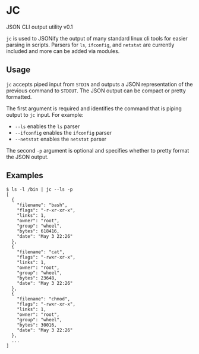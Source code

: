 # JC
JSON CLI output utility
v0.1

`jc` is used to JSONify the output of many standard linux cli tools for easier parsing in scripts. Parsers for `ls`, `ifconfig`, and `netstat` are currently included and more can be added via modules.

## Usage
`jc` accepts piped input from `STDIN` and outputs a JSON representation of the previous command to `STDOUT`. The JSON output can be compact or pretty formatted.

The first argument is required and identifies the command that is piping output to `jc` input. For example:
- `--ls` enables the `ls` parser
- `--ifconfig` enables the `ifconfig` parser
- `--netstat` enables the `netstat` parser

The second `-p` argument is optional and specifies whether to pretty format the JSON output.

## Examples
```
$ ls -l /bin | jc --ls -p
[
  {
    "filename": "bash",
    "flags": "-r-xr-xr-x",
    "links": 1,
    "owner": "root",
    "group": "wheel",
    "bytes": 618416,
    "date": "May 3 22:26"
  },
  {
    "filename": "cat",
    "flags": "-rwxr-xr-x",
    "links": 1,
    "owner": "root",
    "group": "wheel",
    "bytes": 23648,
    "date": "May 3 22:26"
  },
  {
    "filename": "chmod",
    "flags": "-rwxr-xr-x",
    "links": 1,
    "owner": "root",
    "group": "wheel",
    "bytes": 30016,
    "date": "May 3 22:26"
  },
  ...
]
```



